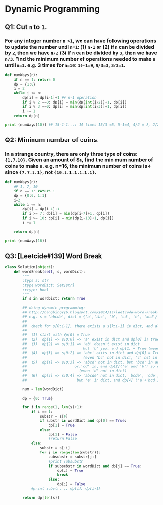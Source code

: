 
# Dynamic Programming

## Q1: Cut `n` to `1`.
### For any integer number `n >1`, we can have following operations to update the number until `n=1`: (1) `n-1`  or (2) if `n` can be divided by `2`, then we have `n/2` (3) if `n` can be divided by `3`, then we have `n/3`. Find the minimum number of operations needed to make `n` until `n=1`. e.g. 3 times for `n=10`: `10-1=9`, `9/3=3`, `3/3=1`.
```Python
def numWays(n):
    if n == 1: return 0
    dp = {1:0}
    i = 2
    while i <= n:
        dp[i] = dp[i-1]+1 ## n-1 operation
        if i % 2 ==0: dp[i] = min(dp[int(i/2)]+1, dp[i])
        if i % 3 ==0: dp[i] = min(dp[int(i/3)]+1, dp[i])
        i += 1
    return dp[n]
    
print (numWays(10)) ## 15-1-1...: 14 times 15/3 =5, 5-1=4, 4/2 = 2, 2/2 or 2-1 =1 
```

## Q2: Mininum number of coins.
### In a strange country, there are only three type of coins: `{1,7,10}`. Given an amount of $`n`, find the minimum number of coins to make `n`. e.g. n=16, the minimum number of coins is `4` since `{7,7,1,1}`, not `{10,1,1,1,1,1,1}`.
```Python
def numWays(n):
    ## 1, 7, 10
    if n == 1: return 1
    dp = {0:0, 1:1}
    i=2
    while i <= n:
        dp[i] = dp[i-1]+1
        if i >= 7: dp[i] = min(dp[i-7]+1, dp[i])
        if i >= 10: dp[i] = min(dp[i-10]+1, dp[i])
        i += 1
    
    return dp[n]
    
print (numWays(16))
```


## Q3: [Leetcide#139] Word Break
```Python
class Solution(object):
    def wordBreak(self, s, wordDict):
        """
        :type s: str
        :type wordDict: Set[str]
        :rtype: bool
        """
        if s in wordDict: return True
        
        ## doing dynamic programming:
        ## http://bangbingsyb.blogspot.com/2014/11/leetcode-word-break-i-ii.html
        ## e.g. s = 'abcde', dict = {'a','abc', 'b', 'cd', 'e', 'bcd'}
        ##
        ##  check for s[0:i-1], there exists a s[k:i-1] in dict, and also dp[k] = True
        ##     
        ##  (1) start with dp[0] = True
        ##  (2)  dp[1] => s[0:0] => 'a' exist in dict and dp[0] is true, so dp[1] = True
        ##  (3)  dp[2] => s[0:1] => 'ab' doesn't exist in dict 
        ##                          but 'b' yes, and dp[1] = True (meaning has 'a'), so dp[2] = True
        ##  (4)  dp[3] => s[0:2] => 'abc' exits in dict and dp[0] = True, so d[3] = True
        ##                          (even 'bc' not in dict, 'c' not in dict)
        ##  (5)  dp[4] => s[0:3] => 'abcd' not in dict, but 'bcd' in and dp[1] ('a') True, so dp[4] = True
        ##                      or,'cd' in, and dp[2]('a' and 'b') so dp[4] = True
        ##                        (even 'd' not in dict)
        ##  (6)  dp[5] => s[0:4] => 'abcde' not in dict, 'bcde', 'cde', 'de' not in dict
        ##                       but 'e' in dict, and dp[4] ('a'+'bcd') is True, so dp[5] = True
        
        num = len(wordDict)
        
        dp = {0: True}
        
        for i in range(1, len(s)+1):
            if i == 1:
                substr = s[0]
                if substr in wordDict and dp[0] == True: 
                    dp[1] = True
                else: 
                    dp[1] = False
                    #return False
            else:
                substr = s[:i]
                for j in range(len(substr)):
                    subsubstr = substr[j:]
                    #print subsubstr
                    if subsubstr in wordDict and dp[j] == True:
                        dp[i] = True
                        break
                    else:
                        dp[i] = False
            #print substr, i, dp[i], dp[i-1]
                
        return dp[len(s)] 
```


